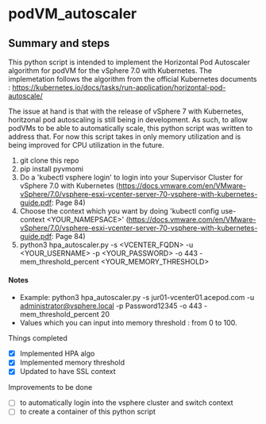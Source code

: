# podVM_autoscaler

## Summary and steps ##
This  python script is intended to implement the Horizontal Pod Autoscaler algorithm for podVM for the vSphere 7.0 with Kubernetes. The implemetation follows the algorithm from the official Kubernetes documents : https://kubernetes.io/docs/tasks/run-application/horizontal-pod-autoscale/ 

The issue at hand is that with the release of vSphere 7 with Kubernetes, horitzonal pod autoscaling is still being in development. As such, to allow podVMs to be able to automatically scale, this python script was written to address that. For now this script takes in only memory utilization and is being improved for CPU utilization in the future. 

1) git clone this repo
2) pip install pyvmomi
3) Do a 'kubectl vsphere login' to login into your Supervisor Cluster for vSphere 7.0 with Kubernetes (https://docs.vmware.com/en/VMware-vSphere/7.0/vsphere-esxi-vcenter-server-70-vsphere-with-kubernetes-guide.pdf: Page 84) 
4) Choose the context which you want by doing 'kubectl config use-context <YOUR_NAMEPSACE>' (https://docs.vmware.com/en/VMware-vSphere/7.0/vsphere-esxi-vcenter-server-70-vsphere-with-kubernetes-guide.pdf: Page 84)
4) python3 hpa_autoscaler.py -s <VCENTER_FQDN> -u <YOUR_USERNAME> -p <YOUR_PASSWORD> -o 443 -mem_threshold_percent <YOUR_MEMORY_THRESHOLD>

#### Notes ####
- Example: python3 hpa_autoscaler.py -s jur01-vcenter01.acepod.com -u administrator@vsphere.local -p Password12345 -o 443 -mem_threshold_percent 20 
- Values which you can input into memory threshold : from 0 to 100. 

Things completed
- [x] Implemented HPA algo
- [x] Implemented memory threshold
- [x] Updated to have SSL context

Improvements to be done
- [ ] to automatically login into the vsphere cluster and switch context
- [ ] to create a container of this python script
